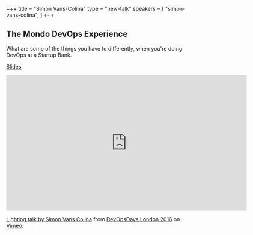 +++
title = "Simon Vans-Colina"
type = "new-talk"
speakers = [
        "simon-vans-colina",
]
+++
## The Mondo DevOps Experience

What are some of the things you have to differently, when you're doing DevOps at a Startup Bank.

[Slides](https://github.com/kramos/devopsdays-webby/blob/master/site/content/events/2016-london/program/slides/SimonVans-Colinadevopsdaysgpg.key)

<iframe src="https://player.vimeo.com/video/165184756" width="640" height="360" frameborder="0" webkitallowfullscreen mozallowfullscreen allowfullscreen></iframe>
<p><a href="https://vimeo.com/165184756">Lighting talk by Simon Vans Colina</a> from <a href="https://vimeo.com/devopsdaysldn16">DevOpsDays London 2016</a> on <a href="https://vimeo.com">Vimeo</a>.</p>